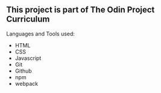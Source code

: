 ## This project is part of The Odin Project Curriculum

Languages and Tools used:
- HTML
- CSS
- Javascript
- Git
- Github
- npm
- webpack
